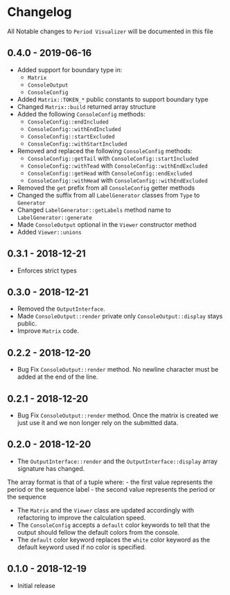 # Changelog

All Notable changes to `Period Visualizer` will be documented in this file

## 0.4.0 - 2019-06-16

- Added support for boundary type in:
    - `Matrix`   
    - `ConsoleOutput`
    - `ConsoleConfig`
- Added `Matrix::TOKEN_*` public constants to support boundary type
- Changed `Matrix::build` returned array structure
- Added the following `ConsoleConfig` methods:
    - `ConsoleConfig::endIncluded`
    - `ConsoleConfig::withEndIncluded`
    - `ConsoleConfig::startExcluded`
    - `ConsoleConfig::withStartIncluded`
- Removed and replaced the following `ConsoleConfig` methods:
    - `ConsoleConfig::getTail` with `ConsoleConfig::startIncluded` 
    - `ConsoleConfig::withTead` with `ConsoleConfig::withEndExcluded` 
    - `ConsoleConfig::getHead` with `ConsoleConfig::endExcluded` 
    - `ConsoleConfig::withHead` with `ConsoleConfig::withEndExcluded` 
- Removed the `get` prefix from all `ConsoleConfig` getter methods
- Changed the suffix from all `LabelGenerator` classes from `Type` to `Generator`
- Changed `LabelGenerator::getLabels` method name to `LabelGenerator::generate`
- Made `ConsoleOutput` optional in the `Viewer` constructor method
- Added `Viewer::unions`

## 0.3.1 - 2018-12-21

- Enforces strict types

## 0.3.0 - 2018-12-21

- Removed the `OutputInterface`.
- Made `ConsoleOutput::render` private only `ConsoleOutput::display` stays public.
- Improve `Matrix` code.

## 0.2.2 - 2018-12-20

- Bug Fix `ConsoleOutput::render` method. No newline character must be added at the end of the line.

## 0.2.1 - 2018-12-20

- Bug Fix `ConsoleOutput::render` method. Once the matrix is created we just use it and we non longer rely on the submitted data.

## 0.2.0 - 2018-12-20

- The `OutputInterface::render` and the `OutputInterface::display` array signature has changed.

The array format is that of a tuple where:
	- the first value represents the period or the sequence label
	- the second value represents the period or the sequence

- The `Matrix` and the `Viewer` class are updated accordingly with refactoring to improve the calculation speed.
- The `ConsoleConfig` accepts a `default` color keywords to tell that the output should fellow the default colors from the console.
- The `default` color keyword replaces the `white` color keyword as the default keyword used if no color is specified.

## 0.1.0 - 2018-12-19

- Initial release
